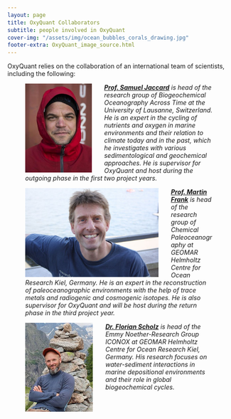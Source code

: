 ```yaml
---
layout: page
title: OxyQuant Collaborators
subtitle: people involved in OxyQuant 
cover-img: "/assets/img/ocean_bubbles_corals_drawing.jpg"
footer-extra: OxyQuant_image_source.html
---
```

OxyQuant relies on the collaboration of an international team of scientists, including the following:


<figure>
   <img src="/assets/img/Portrait_SamuelJaccard.jpeg" style="height: 200px; float: left; margin-right: 2em;"
      alt="Prof. Samuel Jaccard"
     class="img-responsive" />
  <figcaption><i><a href = "https://wp.unil.ch/boat/our-team/" target="_blank" ><b>Prof. Samuel Jaccard</b></a> is head of the research group of Biogeochemical Oceanography Across Time at the University of Lausanne, Switzerland. He is an expert in the cycling of nutrients and oxygen in marine environments and their relation to climate today and in the past, which he investigates with various sedimentological and geochemical approaches. He is supervisor for OxyQuant and host during the outgoing phase in the first two project years. </i></figcaption>
</figure>

<figure>
   <img src="/assets/img/Portrait_MartinFrank.jpg" style="height: 200px; float: left; margin-right: 2em;"
      alt="Prof. Martin Frank"
     class="img-responsive" />
  <figcaption><i><a href = "https://www.geomar.de/en/mfrank" target="_blank" ><b>Prof. Martin Frank</b></a> is head of the research group of Chemical Paleoceanography at GEOMAR Helmholtz Centre for Ocean Research Kiel, Germany. He is an expert in the reconstruction of paleoceanographic environments with the help of trace metals and radiogenic and cosmogenic isotopes. He is also supervisor for OxyQuant and will be host during the return phase in the third project year. </i></figcaption>
</figure>

<figure>
   <img src="/assets/img/Portrait_FlorianScholz.jpg" style="height: 200px; float: left; margin-right: 2em;"
      alt="Dr. Florian Scholz"
     class="img-responsive" />
  <figcaption><i><a href = "https://www.geomar.de/en/fscholz" target="_blank" ><b>Dr. Florian Scholz</b></a> is head of the Emmy Noether-Research Group ICONOX at GEOMAR Helmholtz Centre for Ocean Research Kiel, Germany. His research focuses on water-sediment interactions in marine depositional environments and their role in global biogeochemical cycles. </i></figcaption>
</figure>


